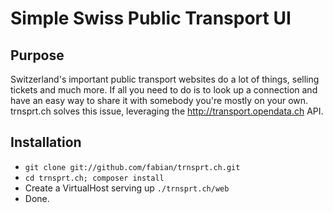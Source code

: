 # Simple Swiss Public Transport UI

## Purpose

Switzerland's important public transport websites do a lot of things, selling tickets and much more. If all you need to do is to look up a connection and have an easy way to share it with somebody you're mostly on your own. trnsprt.ch solves this issue, leveraging the http://transport.opendata.ch API.

## Installation

* `git clone git://github.com/fabian/trnsprt.ch.git`
* `cd trnsprt.ch; composer install`
* Create a VirtualHost serving up `./trnsprt.ch/web`
* Done.

